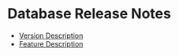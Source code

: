 # Database Release Notes

-   [Version Description](version-description.md)
-   [Feature Description](feature-description.md)

